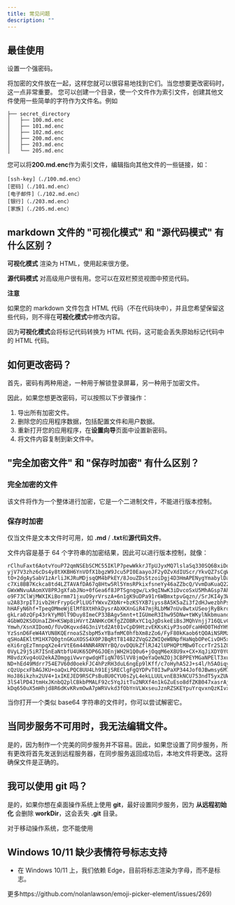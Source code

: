 ```yaml
---
title: 常见问题
description: ""
---
```


## 最佳使用

设置一个强密码。

将加密的文件放在一起，这样您就可以很容易地找到它们。当您想要更改密码时，这一点非常重要。
您可以创建一个目录，使一个文件作为索引文件，创建其他文件使用一些简单的字符作为文件名。例如

```
├── secret_directory
│   ├── 100.md.enc
│   ├── 101.md.enc
│   ├── 102.md.enc
│   ├── 200.md.enc
│   ├── 203.md.enc
│   └── 205.md.enc
```

您可以将**200.md.enc**作为索引文件，编辑指向其他文件的一些链接，如：

```
[ssh-key]（./100.md.enc）
[密码]（./101.md.enc）
[电子邮件]（./102.md.enc）
[银行]（./203.md.enc）
[家族]（./205.md.enc）
```

## markdown 文件的 "可视化模式" 和 "源代码模式" 有什么区别？

**可视化模式** 渲染为 HTML，使用起来很方便。

**源代码模式** 对高级用户很有用。您可以在双栏预览视图中预览代码。

**注意**

如果您的 markdown 文件包含 HTML 代码（不在代码块中），并且您希望保留这些代码，则不得在**可视化模式**中修改内容。

因为**可视化模式**会将标记代码转换为 HTML 代码，这可能会丢失原始标记代码中的 HTML 代码。

## 如何更改密码？

首先，密码有两种用途，一种用于解锁登录屏幕，另一种用于加密文件。

因此，如果您想更改密码，可以按照以下步骤操作：

1. 导出所有加密文件。
2. 删除您的应用程序数据，包括配置文件和用户数据。
3. 重新打开您的应用程序，在**设置向导**页面中设置新密码。
4. 将文件内容复制到新文件中。

## "完全加密文件" 和 "保存时加密" 有什么区别？

### 完全加密的文件

该文件将作为一个整体进行加密，它是一个二进制文件，不能进行版本控制。

### 保存时加密

仅当文件是文本文件时可用，如 **.md** / **.txt**和**源代码文件**。

文件内容是基于 64 个字符串的加密结果，因此可以进行版本控制，就像：

```
rClhuFaxt6AotvYouP72qmNSEbSCMC55IKlP7pewWkkrJTpUJyxMQ7lslaSq330SQ6BxiDqeyI9I5nNWbQflM
yjV7V3zhz6cDs4y8tXKBH6YnVOfX1bgzW9Jcu5PI0EaayoJF2yOZvXdIUScr/YkvQZ7sCgWLYYJCiKLrqi5cQSIJL51J3e6pIG
tO+2dgAySabV1zArliJKJRuMDjsqQM4bPkEY/8JouZDsStzoiDgj4D3HmAPENygYmabylDawCbYzJxG8RZxQL7WITL
c7Xi8BB7Kckca8td4LZTAVAfDA67q8Htw5Rl5YmsRPkixfsneYy46aZZbcQ/VvmDaKuaQ22y94WFh7gtH
GWxWNvuAAomXV8PRJgXfabJNo+0fGea6f8JPTSgnqgw/Lx9qINwK3iDvcoSxU5MhAGsp7AhbNOuayCn2pzNJQF
o9F73ClWjMWXIKiBormm71jxuO9yrVrszA+6n1gK9uDPa91r6WBmxtpvGqzn//SrJKI4y3W4YyLuK7vnbUl4e0e03WxVuNO64j3DZ
u2A83rpITJivb2HrFrypGcPlLUGfYWxvZXbNr+bzKSYXB7iyss8A5K5aZi3f2dHJwezbhPspRblQHmuRuZpHuLNIetq02kxA4UBWGVZmVZ
hHAFyN6hf+TpeqOMmeWjElMf8XtHhkDysrAbXKXnGiR47mjRLbMW7nUv8wtxUSeojRyBkroOop5JJ8SeqlLSR6vPbUbgR56HZ4pguCYF
gkLra0zQFp43rkYyM0lT9Duy8ImeCP33BAgv5mnt+tIGUmeR3Ihw95DNw+tWKylNkbmuanqOvaMHYtrwVX41Q9UwUjh
4GbWO2KSOUnaIZH+KSWp8iHVrtZANHKcOKfgZZOBRxYC1qJgDskeEiBsJMQhVnjj716QLvChsmT2MESwbLJWCdutQslyxe4vsnnb2TP
Ymwh/XsnXIDomO/fUvOKqvxd4G3niVtd2At01vCpD9HtzvEKKsKiyP3soOFcaHHO0THdYH9Jk2OCMnOH2eu8mmc3K
YzSsnD6FeW4AYUN8KQErnoaSZsbpM5xYBafmMC0hfbXm8zZo6/FyF80kKaob6tQOAiNSRMzZRVtSWshyoKKxGsvR
qSHoAEKltM1HX7Q0gtnGKuXOSS4X0PJBqRtT814B2ZVqG2ZWIQeWBNpfHaNqbOPeCivDH5xPRkOmkI7txY4GuJcklGAixhIXelfuKZhamfueUBLSl7
eXi6rgEzTmnpqX2e4rVtE6m44NNR4RNYrBQ/ovDQUkZflRJ42lUPHQPtMBw0TccrTr2S1ZGHvvK6Ox
0VyL29j5iR7ISnEaNtbfU4UK65DP6GJOEnjWH2H1Q0u6+jOqqM6eX8U9x+CX+XqJiXDY0YGQv1kdXa7W9Ww6D2
M8vdzXvg4oU2ekAZOmggiVwvrgwdqHTiqN70SlVV8jmQeYaQeNZOj3CBPPEYMGaNPElT3xubXZvaf5F1xoAD
ND+hEd49Mdrr754E7V60d0oekFJC4hPzRH3duL6ngEp9lKff/c7oHyhA52J+s4l/h5AOiqybgvVRaNObq1OAIzE63ouN82
cQzUpcxFbAGJKU+oaQxLPQC8UU4Lh91EjSREClgFgQYDPvT0I3wPaXP344Jof0JBwmsy6M7gXeLmSKpxTIuJ2yC4ISqaOR32n2dFZ4wsIsK1
HoJ86ikzhx2UV4+1xIKEJED9RSCPsBu8U0CYU0sZyL4ekLLUULvnEB3kNCU753ndT5yxZUWAFMhB4SmPz1
3lS4lPD4JtmHxJKnbQ2plCBkbPMALF92c5YqJitTu2NRXf4n1kGZuEso8dfZKB047xasrAjsWUNFIbHPuU7Ix2CPA94qi1Q4VjztFsKqZkSzkRj8VxkilINTAb0e
kDq650uX5mHhjd8R6dKvKRvmOwA7pWRVvkd3fObYnVLWxseuJznRZSKEYpuYrqvxnQzKIvxU8v6UD0AfQxNjiBUjZOwz
```

当你打开一个类似 base64 字符串的文件时，你可以尝试解密它。

## 当同步服务不可用时，我无法编辑文件。

是的，因为制作一个完美的同步服务并不容易。因此，如果您设置了同步服务，所有更改将首先发送到远程服务器，在同步服务返回成功后，本地文件将更改。这将确保文件是正确的。

## 我可以使用 git 吗？

是的，如果你想在桌面操作系统上使用 **git**，最好设置同步服务，因为 **从远程初始化** 会删除 **workDir**，这会丢失 **.git** 目录。

对于移动操作系统，您不能使用

## Windows 10/11 缺少表情符号标志支持

- 在 Windows 10/11 上，我们依赖 Edge，目前将标志渲染为字母，而不是标志。

更多https://github.com/nolanlawson/emoji-picker-element/issues/269)
